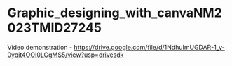 # Graphic_designing_with_canvaNM2023TMID27245
Video demonstration - https://drive.google.com/file/d/1NdhuImUGDAR-1_y-0yqit4OOI0LGgMS5/view?usp=drivesdk

